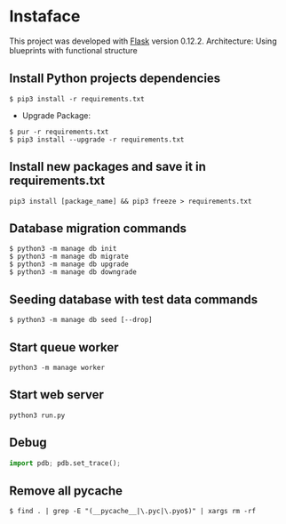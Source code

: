 # Instaface

This project was developed with [Flask](http://flask.pocoo.org) version 0.12.2.
Architecture: Using blueprints with functional structure

## Install Python projects dependencies

```
$ pip3 install -r requirements.txt
```

- Upgrade Package:

```
$ pur -r requirements.txt
$ pip3 install --upgrade -r requirements.txt
```

## Install new packages and save it in requirements.txt

```
pip3 install [package_name] && pip3 freeze > requirements.txt
```

## Database migration commands

```
$ python3 -m manage db init
$ python3 -m manage db migrate
$ python3 -m manage db upgrade
$ python3 -m manage db downgrade
```

## Seeding database with test data commands

```
$ python3 -m manage db seed [--drop]
```

## Start queue worker

```
python3 -m manage worker
```

## Start web server

```
python3 run.py
```

## Debug

```python
import pdb; pdb.set_trace();
```

## Remove all pycache

```
$ find . | grep -E "(__pycache__|\.pyc|\.pyo$)" | xargs rm -rf
```
